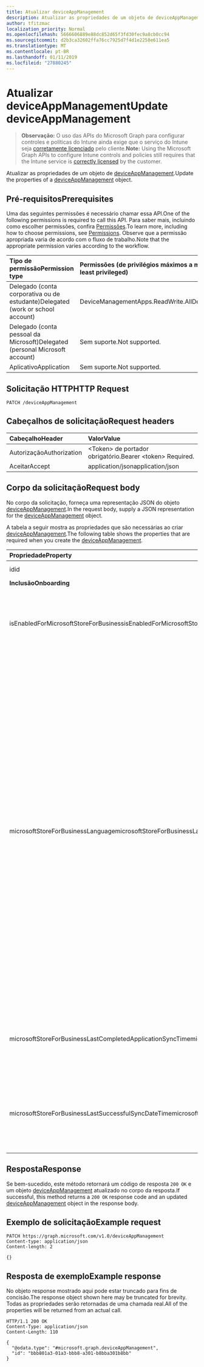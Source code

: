 ```yaml
---
title: Atualizar deviceAppManagement
description: Atualizar as propriedades de um objeto de deviceAppManagement.
author: tfitzmac
localization_priority: Normal
ms.openlocfilehash: 5666606889e88dc852d65f3fd30fec9a8cb0cc94
ms.sourcegitcommit: d2b3ca32602ffa76cc7925d7f4d1e2258e611ea5
ms.translationtype: MT
ms.contentlocale: pt-BR
ms.lasthandoff: 01/11/2019
ms.locfileid: "27880245"
---
```

# <a name="update-deviceappmanagement"></a><span data-ttu-id="0f4f6-103">Atualizar deviceAppManagement</span><span class="sxs-lookup"><span data-stu-id="0f4f6-103">Update deviceAppManagement</span></span>

> <span data-ttu-id="0f4f6-104">**Observação:** O uso das APIs do Microsoft Graph para configurar controles e políticas do Intune ainda exige que o serviço do Intune seja [corretamente licenciado](https://go.microsoft.com/fwlink/?linkid=839381) pelo cliente.</span><span class="sxs-lookup"><span data-stu-id="0f4f6-104">**Note:** Using the Microsoft Graph APIs to configure Intune controls and policies still requires that the Intune service is [correctly licensed](https://go.microsoft.com/fwlink/?linkid=839381) by the customer.</span></span>

<span data-ttu-id="0f4f6-105">Atualizar as propriedades de um objeto de [deviceAppManagement](../resources/intune-shared-deviceappmanagement.md).</span><span class="sxs-lookup"><span data-stu-id="0f4f6-105">Update the properties of a [deviceAppManagement](../resources/intune-shared-deviceappmanagement.md) object.</span></span>
## <a name="prerequisites"></a><span data-ttu-id="0f4f6-106">Pré-requisitos</span><span class="sxs-lookup"><span data-stu-id="0f4f6-106">Prerequisites</span></span>
<span data-ttu-id="0f4f6-107">Uma das seguintes permissões é necessário chamar essa API.</span><span class="sxs-lookup"><span data-stu-id="0f4f6-107">One of the following permissions is required to call this API.</span></span> <span data-ttu-id="0f4f6-108">Para saber mais, incluindo como escolher permissões, confira [Permissões](/graph/permissions-reference).</span><span class="sxs-lookup"><span data-stu-id="0f4f6-108">To learn more, including how to choose permissions, see [Permissions](/graph/permissions-reference).</span></span>  <span data-ttu-id="0f4f6-109">Observe que a permissão apropriada varia de acordo com o fluxo de trabalho.</span><span class="sxs-lookup"><span data-stu-id="0f4f6-109">Note that the appropriate permission varies according to the workflow.</span></span>

|<span data-ttu-id="0f4f6-110">Tipo de permissão</span><span class="sxs-lookup"><span data-stu-id="0f4f6-110">Permission type</span></span>|<span data-ttu-id="0f4f6-111">Permissões (de privilégios máximos a mínimos)</span><span class="sxs-lookup"><span data-stu-id="0f4f6-111">Permissions (from most to least privileged)</span></span>|
|:---|:---|
|<span data-ttu-id="0f4f6-112">Delegado (conta corporativa ou de estudante)</span><span class="sxs-lookup"><span data-stu-id="0f4f6-112">Delegated (work or school account)</span></span>|<span data-ttu-id="0f4f6-113">DeviceManagementApps.ReadWrite.All</span><span class="sxs-lookup"><span data-stu-id="0f4f6-113">DeviceManagementApps.ReadWrite.All</span></span>|
|<span data-ttu-id="0f4f6-114">Delegado (conta pessoal da Microsoft)</span><span class="sxs-lookup"><span data-stu-id="0f4f6-114">Delegated (personal Microsoft account)</span></span>|<span data-ttu-id="0f4f6-115">Sem suporte.</span><span class="sxs-lookup"><span data-stu-id="0f4f6-115">Not supported.</span></span>|
|<span data-ttu-id="0f4f6-116">Aplicativo</span><span class="sxs-lookup"><span data-stu-id="0f4f6-116">Application</span></span>|<span data-ttu-id="0f4f6-117">Sem suporte.</span><span class="sxs-lookup"><span data-stu-id="0f4f6-117">Not supported.</span></span>|

## <a name="http-request"></a><span data-ttu-id="0f4f6-118">Solicitação HTTP</span><span class="sxs-lookup"><span data-stu-id="0f4f6-118">HTTP Request</span></span>
<!-- {
  "blockType": "ignored"
}
-->
``` http
PATCH /deviceAppManagement
```

## <a name="request-headers"></a><span data-ttu-id="0f4f6-119">Cabeçalhos de solicitação</span><span class="sxs-lookup"><span data-stu-id="0f4f6-119">Request headers</span></span>
|<span data-ttu-id="0f4f6-120">Cabeçalho</span><span class="sxs-lookup"><span data-stu-id="0f4f6-120">Header</span></span>|<span data-ttu-id="0f4f6-121">Valor</span><span class="sxs-lookup"><span data-stu-id="0f4f6-121">Value</span></span>|
|:---|:---|
|<span data-ttu-id="0f4f6-122">Autorização</span><span class="sxs-lookup"><span data-stu-id="0f4f6-122">Authorization</span></span>|<span data-ttu-id="0f4f6-123">&lt;Token&gt; de portador obrigatório.</span><span class="sxs-lookup"><span data-stu-id="0f4f6-123">Bearer &lt;token&gt; Required.</span></span>|
|<span data-ttu-id="0f4f6-124">Aceitar</span><span class="sxs-lookup"><span data-stu-id="0f4f6-124">Accept</span></span>|<span data-ttu-id="0f4f6-125">application/json</span><span class="sxs-lookup"><span data-stu-id="0f4f6-125">application/json</span></span>|

## <a name="request-body"></a><span data-ttu-id="0f4f6-126">Corpo da solicitação</span><span class="sxs-lookup"><span data-stu-id="0f4f6-126">Request body</span></span>
<span data-ttu-id="0f4f6-127">No corpo da solicitação, forneça uma representação JSON do objeto [deviceAppManagement](../resources/intune-shared-deviceappmanagement.md).</span><span class="sxs-lookup"><span data-stu-id="0f4f6-127">In the request body, supply a JSON representation for the [deviceAppManagement](../resources/intune-shared-deviceappmanagement.md) object.</span></span>

<span data-ttu-id="0f4f6-128">A tabela a seguir mostra as propriedades que são necessárias ao criar [deviceAppManagement](../resources/intune-shared-deviceappmanagement.md).</span><span class="sxs-lookup"><span data-stu-id="0f4f6-128">The following table shows the properties that are required when you create the [deviceAppManagement](../resources/intune-shared-deviceappmanagement.md).</span></span>

|<span data-ttu-id="0f4f6-129">Propriedade</span><span class="sxs-lookup"><span data-stu-id="0f4f6-129">Property</span></span>|<span data-ttu-id="0f4f6-130">Tipo</span><span class="sxs-lookup"><span data-stu-id="0f4f6-130">Type</span></span>|<span data-ttu-id="0f4f6-131">Descrição</span><span class="sxs-lookup"><span data-stu-id="0f4f6-131">Description</span></span>|
|:---|:---|:---|
|<span data-ttu-id="0f4f6-132">id</span><span class="sxs-lookup"><span data-stu-id="0f4f6-132">id</span></span>|<span data-ttu-id="0f4f6-133">Cadeia de caracteres</span><span class="sxs-lookup"><span data-stu-id="0f4f6-133">String</span></span>|<span data-ttu-id="0f4f6-134">Chave da entidade.</span><span class="sxs-lookup"><span data-stu-id="0f4f6-134">Key of the entity.</span></span>|
|<span data-ttu-id="0f4f6-135">**Inclusão**</span><span class="sxs-lookup"><span data-stu-id="0f4f6-135">**Onboarding**</span></span>|
|<span data-ttu-id="0f4f6-136">isEnabledForMicrosoftStoreForBusiness</span><span class="sxs-lookup"><span data-stu-id="0f4f6-136">isEnabledForMicrosoftStoreForBusiness</span></span>|<span data-ttu-id="0f4f6-137">Booliano</span><span class="sxs-lookup"><span data-stu-id="0f4f6-137">Boolean</span></span>|<span data-ttu-id="0f4f6-138">Se a conta está ativada para sincronizar aplicativos do Microsoft Store para Empresa.</span><span class="sxs-lookup"><span data-stu-id="0f4f6-138">Whether the account is enabled for syncing applications from the Microsoft Store for Business.</span></span>|
|<span data-ttu-id="0f4f6-139">microsoftStoreForBusinessLanguage</span><span class="sxs-lookup"><span data-stu-id="0f4f6-139">microsoftStoreForBusinessLanguage</span></span>|<span data-ttu-id="0f4f6-140">Cadeia de caracteres</span><span class="sxs-lookup"><span data-stu-id="0f4f6-140">String</span></span>|<span data-ttu-id="0f4f6-141">As informações sobre a localidade usada para sincronizar aplicativos do Microsoft Store para Empresas.</span><span class="sxs-lookup"><span data-stu-id="0f4f6-141">The locale information used to sync applications from the Microsoft Store for Business.</span></span> <span data-ttu-id="0f4f6-142">Culturas específicas de um país/região.</span><span class="sxs-lookup"><span data-stu-id="0f4f6-142">Cultures that are specific to a country/region.</span></span> <span data-ttu-id="0f4f6-143">Os nomes dessas culturas seguem a RFC 4646 (Windows Vista e mais recentes).</span><span class="sxs-lookup"><span data-stu-id="0f4f6-143">The names of these cultures follow RFC 4646 (Windows Vista and later).</span></span> <span data-ttu-id="0f4f6-144">O formato é <languagecode2>-<country/regioncode2>, onde <languagecode2> é um código em duas letras minúsculas derivado da ISO 639-1 e <country/regioncode2> é um código em duas letras maiúsculas derivado da ISO 3166.</span><span class="sxs-lookup"><span data-stu-id="0f4f6-144">The format is <languagecode2>-<country/regioncode2>, where <languagecode2> is a lowercase two-letter code derived from ISO 639-1 and <country/regioncode2> is an uppercase two-letter code derived from ISO 3166.</span></span> <span data-ttu-id="0f4f6-145">Por exemplo, en-US para inglês (Estados Unidos) é uma cultura específica.</span><span class="sxs-lookup"><span data-stu-id="0f4f6-145">For example, en-US for English (United States) is a specific culture.</span></span>|
|<span data-ttu-id="0f4f6-146">microsoftStoreForBusinessLastCompletedApplicationSyncTime</span><span class="sxs-lookup"><span data-stu-id="0f4f6-146">microsoftStoreForBusinessLastCompletedApplicationSyncTime</span></span>|<span data-ttu-id="0f4f6-147">DateTimeOffset</span><span class="sxs-lookup"><span data-stu-id="0f4f6-147">DateTimeOffset</span></span>|<span data-ttu-id="0f4f6-148">A última vez em uma sincronização de aplicativo na Microsoft Store para Empresas foi concluída.</span><span class="sxs-lookup"><span data-stu-id="0f4f6-148">The last time an application sync from the Microsoft Store for Business was completed.</span></span>|
|<span data-ttu-id="0f4f6-149">microsoftStoreForBusinessLastSuccessfulSyncDateTime</span><span class="sxs-lookup"><span data-stu-id="0f4f6-149">microsoftStoreForBusinessLastSuccessfulSyncDateTime</span></span>|<span data-ttu-id="0f4f6-150">DateTimeOffset</span><span class="sxs-lookup"><span data-stu-id="0f4f6-150">DateTimeOffset</span></span>|<span data-ttu-id="0f4f6-151">A última vez que os aplicativos da Microsoft Store para Empresas foram sincronizados com êxito para essa conta.</span><span class="sxs-lookup"><span data-stu-id="0f4f6-151">The last time the apps from the Microsoft Store for Business were synced successfully for the account.</span></span>|

## <a name="response"></a><span data-ttu-id="0f4f6-152">Resposta</span><span class="sxs-lookup"><span data-stu-id="0f4f6-152">Response</span></span>
<span data-ttu-id="0f4f6-153">Se bem-sucedido, este método retornará um código de resposta `200 OK` e um objeto [deviceAppManagement](../resources/intune-shared-deviceappmanagement.md) atualizado no corpo da resposta.</span><span class="sxs-lookup"><span data-stu-id="0f4f6-153">If successful, this method returns a `200 OK` response code and an updated [deviceAppManagement](../resources/intune-shared-deviceappmanagement.md) object in the response body.</span></span>

## <a name="example-request"></a><span data-ttu-id="0f4f6-154">Exemplo de solicitação</span><span class="sxs-lookup"><span data-stu-id="0f4f6-154">Example request</span></span>

``` http
PATCH https://graph.microsoft.com/v1.0/deviceAppManagement
Content-type: application/json
Content-length: 2

{}
```

## <a name="example-response"></a><span data-ttu-id="0f4f6-155">Resposta de exemplo</span><span class="sxs-lookup"><span data-stu-id="0f4f6-155">Example response</span></span>

<span data-ttu-id="0f4f6-156">No objeto response mostrado aqui pode estar truncado para fins de concisão.</span><span class="sxs-lookup"><span data-stu-id="0f4f6-156">The response object shown here may be truncated for brevity.</span></span> <span data-ttu-id="0f4f6-157">Todas as propriedades serão retornadas de uma chamada real.</span><span class="sxs-lookup"><span data-stu-id="0f4f6-157">All of the properties will be returned from an actual call.</span></span>

``` http
HTTP/1.1 200 OK
Content-Type: application/json
Content-Length: 110

{
  "@odata.type": "#microsoft.graph.deviceAppManagement",
  "id": "bbb801a3-01a3-bbb8-a301-b8bba301b8bb"
}
```



